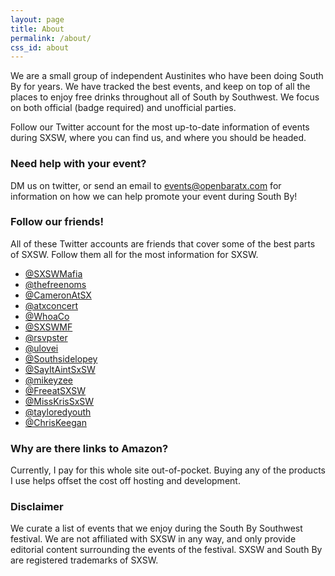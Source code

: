 ```yaml
---
layout: page
title: About
permalink: /about/
css_id: about
---
```


We are a small group of independent Austinites who have been doing South By for years. We have tracked the best events, and keep on top of all the places to enjoy free drinks throughout all of South by Southwest. We focus on both official (badge required) and unofficial parties.

Follow our Twitter account for the most up-to-date information of events during SXSW, where you can find us, and where you should be headed.


### Need help with your event?

DM us on twitter, or send an email to [events@openbaratx.com](mailto:events@openbaratx.com) for information on how we can help promote your event during South By!


### Follow our friends!

All of these Twitter accounts are friends that cover some of the best parts of SXSW. Follow them all for the most information for SXSW.

* [@SXSWMafia](https://twitter.com/SXSWMafia)
* [@thefreenoms](https://twitter.com/thefreenoms)
* [@CameronAtSX](https://twitter.com/CameronAtSX)
* [@atxconcert](https://twitter.com/atxconcert)
* [@WhoaCo](https://twitter.com/WhoaCo)
* [@SXSWMF](https://twitter.com/SXSWMF)
* [@rsvpster](https://twitter.com/rsvpster)
* [@ulovei](https://twitter.com/ulovei)
* [@Southsidelopey](https://twitter.com/Southsidelopey)
* [@SayItAintSxSW](https://twitter.com/SayItAintSxSW)
* [@mikeyzee](https://twitter.com/mikeyzee)
* [@FreeatSXSW](https://twitter.com/FreeatSXSW)
* [@MissKrisSxSW](https://twitter.com/MissKrisSxSW)
* [@tayloredyouth](https://twitter.com/tayloredyouth)
* [@ChrisKeegan](https://twitter.com/ChrisKeegan)

### Why are there links to Amazon?

Currently, I pay for this whole site out-of-pocket. Buying any of the products I use helps offset the cost off hosting and development.

### Disclaimer

We curate a list of events that we enjoy during the South By Southwest festival. We are not affiliated with SXSW in any way, and only provide editorial content surrounding the events of the festival. SXSW and South By are registered trademarks of SXSW.
